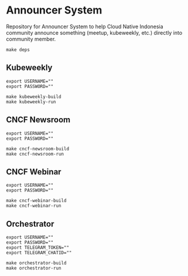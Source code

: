 # Announcer System
Repository for Announcer System to help Cloud Native Indonesia community announce something (meetup, kubeweekly, etc.) directly into community member.

```
make deps
```

## Kubeweekly 
```
export USERNAME=""
export PASSWORD=""

make kubeweekly-build
make kubeweekly-run
```
## CNCF Newsroom
```
export USERNAME=""
export PASSWORD=""

make cncf-newsroom-build
make cncf-newsroom-run
```
## CNCF Webinar
```
export USERNAME=""
export PASSWORD=""

make cncf-webinar-build
make cncf-webinar-run
```
## Orchestrator
```
export USERNAME=""
export PASSWORD=""
export TELEGRAM_TOKEN=""
export TELEGRAM_CHATID=""

make orchestrator-build
make orchestrator-run
```

